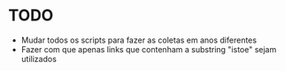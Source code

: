 # TODO

- Mudar todos os scripts para fazer as coletas em anos diferentes
- Fazer com que apenas links que contenham a substring "istoe" sejam utilizados